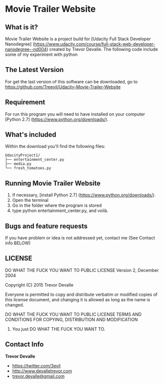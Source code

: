 # Movie Trailer Website

## What is it?

Movie Trailer Website is a project build for [Udacity Full Stack Developer Nanodegree] (https://www.udacity.com/course/full-stack-web-developer-nanodegree--nd004) created by Trevor Devalle.
The following code include some of my experiment with python 


## The Latest Version
For get the last version of this software can be downloaded, go to https://github.com/Treevil/Udacity-Movie-Trailer-Website

## Requirement

For run this program you will need to have installed on your computer [Python 2.7] (https://www.python.org/downloads/).

## What's included

Within the download you'll find the following files:

```
UdacityProject1/
├── entertainment_center.py
├── media.py
└── fresh_tomatoes.py

```

## Running Movie Trailer Website

1. If necessary, [install Python 2.7] (https://www.python.org/downloads/).
2. Open the terminal
3. Go in the folder where the program is stored
4. type python entertainment_center.py, and voilà.

## Bugs and feature requests

If you have problem or idea is not addressed yet, contact me (See Contact info BELOW)



## LICENSE


DO WHAT THE FUCK YOU WANT TO PUBLIC LICENSE
Version 2, December 2004

Copyright (C) 2015 Trevor Devalle 

Everyone is permitted to copy and distribute verbatim or modified
copies of this license document, and changing it is allowed as long
as the name is changed.

DO WHAT THE FUCK YOU WANT TO PUBLIC LICENSE
TERMS AND CONDITIONS FOR COPYING, DISTRIBUTION AND MODIFICATION

1. You just DO WHAT THE FUCK YOU WANT TO.




## Contact Info

**Trevor Devalle**

* <https://twitter.com/3evil>
* <http://www.devalletrevor.com>
* trevor.devalle@gmail.com